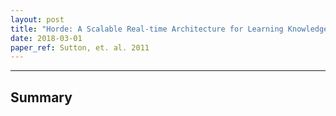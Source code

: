 ```yaml
---
layout: post
title: "Horde: A Scalable Real-time Architecture for Learning Knowledge from Unsupervised Sensorimotor Interaction"
date: 2018-03-01
paper_ref: Sutton, et. al. 2011
---
```


<script type="text/x-mathjax-config">
MathJax.Hub.Config({
  TeX: { equationNumbers: { autoNumber: "AMS" } },
  tex2jax: {inlineMath: [['$','$'], ['\\(','\\)']]}
});
</script>

<script type="text/javascript" async
  src="https://cdn.mathjax.org/mathjax/latest/MathJax.js?config=TeX-MML-AM_CHTML">
</script> 
---

## Summary

